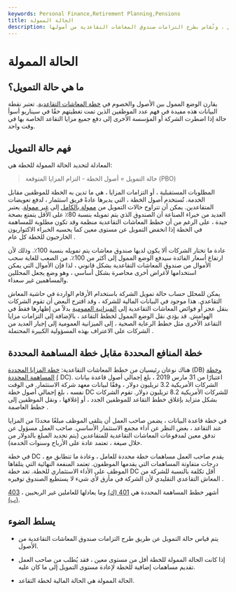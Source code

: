 ```yaml
---
keywords: Personal Finance,Retirement Planning,Pensions
title: الحالة الممولة
description: الحالة الممولة هي الحالة المالية لصندوق التقاعد المؤسسي ، وتُقاس بطرح التزامات صندوق المعاشات التقاعدية من أصولها.
---
```


# الحالة الممولة
## ما هي حالة التمويل؟

يقارن الوضع الممول بين الأصول والخصوم في [خطة المعاشات التقاعدية](/pensionplan). تعتبر نقطة البيانات هذه مفيدة في فهم عدد الموظفين الذين تمت تغطيتهم حقًا في سيناريو أسوأ حالة إذا اضطرت الشركة أو المؤسسة الأخرى إلى دفع جميع مزايا التقاعد الخاصة بها في وقت واحد.

## فهم حالة التمويل

المعادلة لتحديد الحالة الممولة للخطة هي:

>

> حالة التمويل = أصول الخطة - التزام المزايا المتوقعة (PBO)

>

المطلوبات المستقبلية ، أو التزامات المزايا ، هي ما تدين به الخطة للموظفين مقابل الخدمة. تُستخدم أصول الخطة ، التي يديرها عادةً فريق استثمار ، لدفع تعويضات المتقاعدين. يمكن أن تتراوح حالات التمويل من [ممولة بالكامل](/fully-funded) إلى [غير ممولة](/unfunded-pension-plan). يعتبر العديد من خبراء الصناعة أن الصندوق الذي يتم تمويله بنسبة 80٪ على الأقل يتمتع بصحة جيدة ، على الرغم من أن خطط المعاشات التقاعدية منظمة وقد تكون مطلوبة للمساهمة في الخطة إذا انخفض التمويل عن مستوى معين كما يحسبه الخبراء الاكتواريون الخارجيون للخطة كل عام .

عادة ما تختار الشركات ألا يكون لديها صندوق معاشات يتم تمويله بنسبة 100٪. وذلك لأن ارتفاع أسعار الفائدة سيدفع الوضع الممول إلى أكثر من 100٪. من الصعب للغاية سحب الأموال من صندوق المعاشات التقاعدية بشكل قانوني ، لذا فإن الأموال التي يمكن استخدامها لأغراض أخرى محاصرة بشكل أساسي ، وهو وضع يجعل المحللين والمساهمين غير سعداء.

يمكن للمحلل حساب حالة تمويل الشركة باستخدام الأرقام الواردة في حاشية المعاش التقاعدي. هذا موجود في البيانات المالية للشركة ، وقد اقترح البعض أن تقوم الشركات بنقل عجز أو فوائض المعاشات التقاعدية إلى [الميزانية العمومية](/assetperformance) بدلاً من إظهارها فقط في الهوامش. قد يؤدي نقل الوضع الممول لخطط التقاعد ، بالإضافة إلى التزامات مزايا التقاعد الأخرى مثل خطط الرعاية الصحية ، إلى الميزانية العمومية إلى إجبار العديد من الشركات على الاعتراف بهذه المسؤولية الكبيرة المحتملة .

## خطة المنافع المحددة مقابل خطة المساهمة المحددة

هناك نوعان رئيسيان من خطط المعاشات التقاعدية: [خطة المزايا المحددة](/definedbenefitpensionplan) (DB) [وخطة المساهمة المحددة](/definedcontributionplan) [(](/definedcontributionplan) DC). اعتبارًا من 31 مارس 2019 ، بلغ إجمالي أصول قاعدة بيانات الشركات الأمريكية 3.2 تريليون دولار ، وفقًا لبيانات معهد شركة الاستثمار. في الوقت نفسه ، بلغ إجمالي أصول خطة DC للشركات الأمريكية 8.2 تريليون دولار. تقوم الشركات بشكل متزايد بإغلاق خطط التقاعد للموظفين الجدد ، أو إغلاقها ، ونقل الموظفين إلى خطط العاصمة .

في خطة قاعدة البيانات ، يضمن صاحب العمل أن يتلقى الموظف مبلغًا محددًا من المزايا عند التقاعد ، بغض النظر عن أداء مجمع الاستثمار الأساسي. صاحب العمل مسؤول عن تدفق معين لمدفوعات المعاشات التقاعدية للمتقاعدين (يتم تحديد المبلغ بالدولار من خلال صيغة ، تعتمد عادة على الأرباح وسنوات الخدمة).

في خطة DC ، يقدم صاحب العمل مساهمات خطة محددة للعامل ، وعادة ما تتطابق مع درجات متفاوتة المساهمات التي يقدمها الموظفون. تعتمد المنفعة النهائية التي يتلقاها الموظف على الأداء الاستثماري للخطة. تعد خطة DC أقل تكلفة بالنسبة للشركة من المعاش التقاعدي التقليدي لأن الشركة في مأزق لأي شيء لا يستطيع الصندوق توفيره .

أشهر خطط المساهمة المحددة هي [401 (ك)](/401kplan) وما يعادلها للعاملين غير الربحيين ، [403 (ب)](/403bplan).

## يسلط الضوء

- يتم قياس حالة التمويل عن طريق طرح التزامات صندوق المعاشات التقاعدية من الأصول.

- إذا كانت الحالة الممولة للخطة أقل من مستوى معين ، فقد يُطلب من صاحب العمل تقديم مساهمات إضافية للخطة لإعادة مستوى التمويل إلى ما كان عليه.

- الحالة الممولة هي الحالة المالية لخطة التقاعد.

